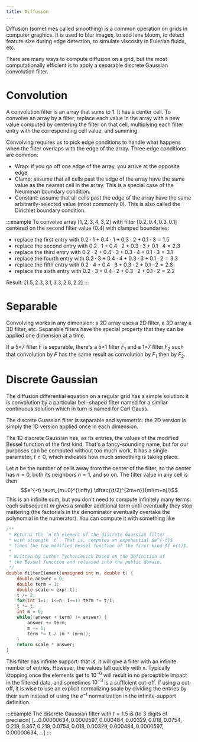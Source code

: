 ```yaml
---
title: Diffusion
...
```


Diffusion (sometimes called smoothing) is a common operation on grids in computer graphics.
It is used to blur images, to add lens bloom, to detect feature size during edge detection, to simulate viscosity in Eulerian fluids, etc.

There are many ways to compute diffusion on a grid, but the most computationally efficient is to apply a separable discrete Gaussian convolution filter.

# Convolution

A convolution filter is an array that sums to 1.
It has a center cell.
To convolve an array by a filter,
replace each value in the array with a new value computed by
centering the filter on that cell,
multiplying each filter entry with the corresponding cell value, and summing.

Convolving requires us to pick edge conditions
to handle what happens when the filter overlaps with the edge of the array.
Three edge conditions are common:

- Wrap: if you go off one edge of the array, you arrive at the opposite edge.
- Clamp: assume that all cells past the edge of the array have the same value as the nearest cell in the array. This is a special case of the Neumman boundary condition.
- Constant: assume that all cells past the edge of the array have the same arbitrarily-selected value (most commonly 0). This is also called the Dirichlet boundary condition.

:::example
To convolve array $[1,2,3,4,3,2]$
with filter $[0.2,0.4,0.3,0.1]$ centered on the second filter value ($0.4$)
with clamped boundaries:

- replace the first entry with $0.2\cdot 1 + 0.4\cdot 1 + 0.3\cdot 2 + 0.1\cdot 3 = 1.5$
- replace the second entry with $0.2\cdot 1 + 0.4\cdot 2 + 0.3\cdot 3 + 0.1\cdot 4 = 2.3$
- replace the third entry with $0.2\cdot 2 + 0.4\cdot 3 + 0.3\cdot 4 + 0.1\cdot 3 = 3.1$
- replace the fourth entry with $0.2\cdot 3 + 0.4\cdot 4 + 0.3\cdot 3 + 0.1\cdot 2 = 3.3$
- replace the fifth entry with $0.2\cdot 4 + 0.4\cdot 3 + 0.3\cdot 2 + 0.1\cdot 2 = 2.8$
- replace the sixth entry with $0.2\cdot 3 + 0.4\cdot 2 + 0.3\cdot 2 + 0.1\cdot 2 = 2.2$

Result: $[1.5,2.3,3.1,3.3,2.8,2.2]$
:::


# Separable

Convolving works in any dimension:
a 2D array uses a 2D filter,
a 3D array a 3D filter, etc.
Separable filters have the special property that they can be applied one dimension at a time.

If a 5×7 filter $F$ is separable, there's a 5×1 filter $F_1$ and a 1×7 filter $F_2$
such that convolution by $F$ has the same result as convolution by $F_1$ then by $F_2$.


# Discrete Gaussian

The diffusion differential equation on a regular grid has a simple solution:
it is convolution by a particular bell-shaped filter named for a similar continuous solution
which in turn is named for Carl Gauss.

The discrete Guassian filter is separable and symmetric:
the 2D version is simply the 1D version applied once in each dimension.

The 1D discrete Gaussian has, as its entries, the values of the modified Bessel function of the first kind.
That's a fancy-sounding name, but for our purposes can be computed without too much work.
It has a single parameter, $t \ge 0$, which indicates how much smoothing is taking place.

Let $n$ be the number of cells away from the center of the filter, so the center has $n=0$, both its neighbors $n=1$, and so on.
The filter value in any cell is then
$$e^{-t} \sum_{m=0}^{\infty} \dfrac{(t/2)^{2m+n}}{m!(m+n)!}$$
This is an infinite sum, but you don't need to compute infinitely many terms:
each subsequent $m$ gives a smaller additional term until eventually they stop mattering (the factorials in the denominator eventually overtake the polynomial in the numerator).
You can compute it with something like

```c
/**
 * Returns the `n`th element of the discrete Gaussian filter
 * with strength `t`. That is, computes an exponential $e^{-t}$
 * times the the modified Bessel function of the first kind $I_n(t)$.
 *
 * Written by Luther Tychonievich based on the definition of
 * the Bessel function and released into the public domain.
 */
double filterElement(unsigned int n, double t) {
    double answer = 0;
    double term = 1;
    double scale = exp(-t);
    t /= 2;
    for(int i=1; i<=n; i+=1) term *= t/i;
    t *= t;
    int m = 0;
    while((answer + term) != answer) {
        answer += term;
        m += 1;
        term *= t / (m * (m+n));
    }
    return scale * answer;
}
```

This filter has infinite support: that is, it will give a filter with an infinite number of entries.
However, the values fall quickly with `n`.
Typically stopping once the elements get to $10^{-6}$ will result in no perceptible impact in the filtered data,
and sometimes $10^{-3}$ is a sufficient cut-off.
If using a cut-off, it is wise to use an explicit normalizing scale by dividing the entries by their sum
instead of using the $e^{-t}$ normalization in the infinite-support definition.

:::example
The discrete Gaussian filter with $t=1.5$ is (to 3 digits of precision)
$[\dots
0.00000634,
0.0000597,
0.000484,
0.00329,
0.018,
0.0754,
0.219,
0.367,
0.219,
0.0754,
0.018,
0.00329,
0.000484,
0.0000597,
0.00000634,
\dots]$
:::
